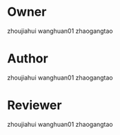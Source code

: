# Owner
zhoujiahui
wanghuan01
zhaogangtao

# Author
zhoujiahui
wanghuan01
zhaogangtao

# Reviewer
zhoujiahui
wanghuan01
zhaogangtao